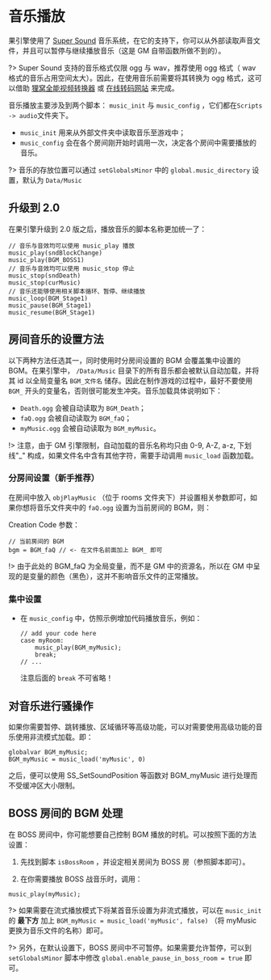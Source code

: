 # 音乐播放

果引擎使用了 [Super Sound](http://gmc.yoyogames.com/index.php?showtopic=120034) 音乐系统，在它的支持下，你可以从外部读取声音文件，并且可以暂停与继续播放音乐（这是 GM 自带函数所做不到的）。

?> Super Sound 支持的音乐格式仅限 ogg 与 wav，推荐使用 ogg 格式（ wav 格式的音乐占用空间太大）。因此，在使用音乐前需要将其转换为 ogg 格式，这可以借助 [狸窝全能视频转换器](http://www.leawo.cn) 或 [在线转码网站](https://convertio.co/zh/) 来完成。

音乐播放主要涉及到两个脚本： `music_init` 与 `music_config` ，它们都在`Scripts -> audio`文件夹下。

- `music_init` 用来从外部文件夹中读取音乐至游戏中；
- `music_config` 会在各个房间刚开始时调用一次，决定各个房间中需要播放的音乐。

?> 音乐的存放位置可以通过 `setGlobalsMinor` 中的 `global.music_directory` 设置，默认为 `Data/Music`

## 升级到 2.0

在果引擎升级到 2.0 版之后，播放音乐的脚本名称更加统一了：

```gml
// 音乐与音效均可以使用 music_play 播放
music_play(sndBlockChange)
music_play(BGM_BOSS1)
// 音乐与音效均可以使用 music_stop 停止
music_stop(sndDeath)
music_stop(curMusic)
// 音乐还能够使用相关脚本循环、暂停、继续播放
music_loop(BGM_Stage1)
music_pause(BGM_Stage1)
music_resume(BGM_Stage1)
```

## 房间音乐的设置方法

以下两种方法任选其一，同时使用时分房间设置的 BGM 会覆盖集中设置的 BGM。在果引擎中， `/Data/Music` 目录下的所有音乐都会被默认自动加载，并将其 id 以全局变量名 `BGM_文件名` 储存。因此在制作游戏的过程中，最好不要使用 `BGM_` 开头的变量名，否则很可能发生冲突。音乐加载具体说明如下：

- `Death.ogg` 会被自动读取为 `BGM_Death`；
- `faQ.ogg` 会被自动读取为 `BGM_faQ`；
- `myMusic.ogg` 会被自动读取为 `BGM_myMusic`。

!> 注意，由于 GM 引擎限制，自动加载的音乐名称均只由 0-9, A-Z, a-z, 下划线"_" 构成，如果文件名中含有其他字符，需要手动调用 `music_load` 函数加载。

### 分房间设置（新手推荐）

在房间中放入 `objPlayMusic` （位于 rooms 文件夹下）并设置相关参数即可，如果你想将音乐文件夹中的 `faQ.ogg` 设置为当前房间的 BGM，则：

Creation Code 参数：

```gml
// 当前房间的 BGM
bgm = BGM_faQ // <- 在文件名前面加上 BGM_ 即可
```

!> 由于此处的 BGM_faQ 为全局变量，而不是 GM 中的资源名，所以在 GM 中呈现的是变量的颜色（黑色），这并不影响音乐文件的正常播放。

### 集中设置

- 在 `music_config` 中，仿照示例增加代码播放音乐，例如：

  ```gml
  // add your code here
  case myRoom:
      music_play(BGM_myMusic);
      break;
  // ...
  ```

  注意后面的 `break` 不可省略！

## 对音乐进行骚操作

如果你需要暂停、跳转播放、区域循环等高级功能，可以对需要使用高级功能的音乐使用非流模式加载。即：

```gml
globalvar BGM_myMusic;
BGM_myMusic = music_load('myMusic', 0)
```

之后，便可以使用 SS_SetSoundPosition 等函数对 BGM_myMusic 进行处理而不受缓冲区大小限制。

## BOSS 房间的 BGM 处理

在 BOSS 房间中，你可能想要自己控制 BGM 播放的时机。可以按照下面的方法设置：

1.  先找到脚本 `isBossRoom` ，并设定相关房间为 BOSS 房（参照脚本即可）。

2.  在你需要播放 BOSS 战音乐时，调用：

```gml
music_play(myMusic);
```

?> 如果需要在流式播放模式下将某首音乐设置为非流式播放，可以在 `music_init` 的 **最下方** 加上 `BGM_myMusic = music_load('myMusic', false)` （将 myMusic 更换为音乐文件的名称）即可。

?> 另外，在默认设置下，BOSS 房间中不可暂停。如果需要允许暂停，可以到 `setGlobalsMinor` 脚本中修改 `global.enable_pause_in_boss_room = true` 即可。
